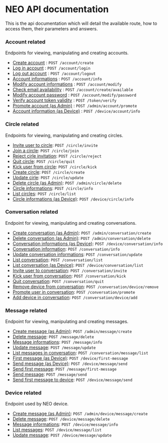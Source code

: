 # NEO API documentation

This is the api documentation which will detail the available route, how to access them, their parameters and answers.

### Account related

Endpoints for viewing, manipulating and creating accounts.

* [Create account](account/create.md) : `POST /account/create`
* [Log in account](account/login.md) : `POST /account/login`
* [Log out account](account/logout.md) : `POST /account/logout`
* [Account informations](account/info.md) : `POST /account/info`
* [Modify account informations](account/modify.md) : `POST /account/modify`
* [Check email availability](account/create_available.md) : `POST /account/create/available`
* [Modify account password](account/modify_password.md) : `POST /account/modify/password`
* [Verify account token validity](account/token.md) : `POST /token/verify`
* [Promote account (as Admin)](account/promote.md) : `POST /admin/account/promote`
* [Account information (as Device)](account/device_info.md) : `POST /device/account/info`

### Circle related

Endpoints for viewing, manipulating and creating circles.

* [Invite user to circle](circle/invite.md): `POST /circle/invite`
* [Join a circle](circle/join.md): `POST /circle/join`
* [Reject cirle invitation](circle/reject.md): `POST /circle/reject`
* [Quit circle](circle/quit.md): `POST /circle/quit`
* [Kick user from circle](circle/kick.md): `POST /circle/kick`
* [Create circle](circle/create.md): `POST /circle/create`
* [Update cirle](circle/update.md): `POST /circle/update`
* [Delete circle (as Admin)](circle/delete.md): `POST /admin/circle/delete`
* [Circle informations](circle/info.md): `POST /circle/info`
* [List circles](circle/list.md): `POST /circle/list`
* [Circle informations (as Device)](circle/device_info.md): `POST /device/circle/info`

### Conversation related

Endpoint for viewing, manipulating and creating conversations.

* [Create conversation (as Admin)](conversation/create.md): `POST /admin/conversation/create`
* [Delete conversation (as Admin)](conversation/delete.md): `POST /admin/conversation/delete`
* [Conversation informations (as Device)](conversation/device_info.md): `POST /device/conversation/info`
* [Conversation information](conversation/info): `POST /conversation/info`
* [Update conversation informations](conversation/update.md): `POST /conversation/update`
* [List conversation](conversation/list.md): `POST /conversation/list`
* [List conversation (as Device)](conversation/device_list.md): `POST /device/conversation/list`
* [Invite user to conversation](conversation/invite.md): `POST /conversation/invite`
* [Kick user from conversation](conversation/kick.md): `POST /conversation/kick`
* [Quit conversation](conversation/quit.md): `POST /conversation/quit`
* [Remove device from conversation](conversation/remove.md): `POST /conversation/device/remove`
* [Promote user in conversation](conversation/promote.md): `POST /conversation/promote`
* [Add device in conversation](conversation/device_add.md): `POST /conversation/device/add`

### Message related

Endpoint for viewing, manipulating and creating messages.

* [Create message (as Admin)](message/admin_create.md): `POST /admin/message/create`
* [Delete message](message/delete.md): `POST /message/delete`
* [Message informations](message/info.md): `POST /message/info`
* [Update message](message/update.md): `POST /message/update`
* [List messages in conversation](message/list.md): `POST /conversation/message/list`
* [First message (as Device)](message/device_first_messsage.md): `POST /device/first-message`
* [Send message (as Device)](message/device_send.md): `POST /device/message/send`
* [Send first message](message/first_message.md): `POST /message/first-message`
* [Send message](message/send.md): `POST /message/send`
* [Send first message to device](message/message_device.md): `POST /device/message/send`

### Device related

Endpoint used by NEO device.

* [Create message (as Admin)](device/admin_message_create.md): `POST /admin/device/message/create`
* [Delete message](device/message_delete.md): `POST /device/message/delete`
* [Message informations](device/message_info.md): `POST /device/message/info`
* [List messages](device/message_list.md): `POST /device/message/list`
* [Update message](device/message_update.md): `POST /device/message/update`